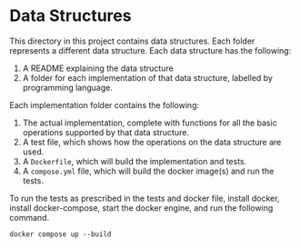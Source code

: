 # Data Structures

This directory in this project contains data structures.
Each folder represents a different data structure. 
Each data structure has the following:
1. A README explaining the data structure
2. A folder for each implementation of that data structure, labelled by 
programming language.

Each implementation folder contains the following:
1. The actual implementation, complete with functions for all the basic 
operations supported by that data structure.
2. A test file, which shows how the operations on the data structure 
are used.
3. A `Dockerfile`, which will build the implementation and tests.
4. A `compose.yml` file, which will build the docker image(s) and run the tests.

To run the tests as prescribed in the tests and docker file, install docker,
install docker-compose, start the docker engine, and run the following command.

```
docker compose up --build
```

